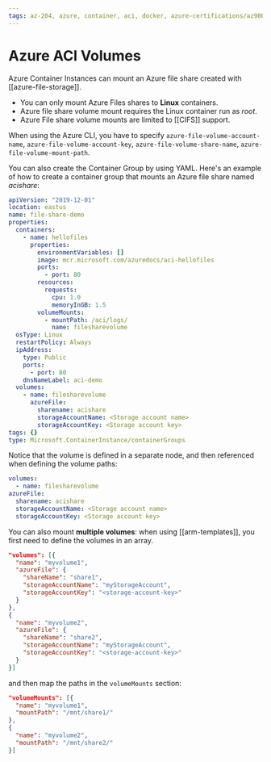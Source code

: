```yaml
---
tags: az-204, azure, container, aci, docker, azure-certifications/az900 containers, paas
---
```


# Azure ACI Volumes

Azure Container Instances can mount an Azure file share created with [[azure-file-storage]].

- You can only mount Azure Files shares to **Linux** containers.
- Azure file share volume mount requires the Linux container run as _root_.
- Azure File share volume mounts are limited to [[CIFS]] support.

When using the Azure CLI, you have to specify `azure-file-volume-account-name`, `azure-file-volume-account-key`, `azure-file-volume-share-name`, `azure-file-volume-mount-path`.

You can also create the Container Group by using YAML. Here's an example of how to create a container group that mounts an Azure file share named _acishare_:

```yml
apiVersion: "2019-12-01"
location: eastus
name: file-share-demo
properties:
  containers:
    - name: hellofiles
      properties:
        environmentVariables: []
        image: mcr.microsoft.com/azuredocs/aci-hellofiles
        ports:
          - port: 80
        resources:
          requests:
            cpu: 1.0
            memoryInGB: 1.5
        volumeMounts:
          - mountPath: /aci/logs/
            name: filesharevolume
  osType: Linux
  restartPolicy: Always
  ipAddress:
    type: Public
    ports:
      - port: 80
    dnsNameLabel: aci-demo
  volumes:
    - name: filesharevolume
      azureFile:
        sharename: acishare
        storageAccountName: <Storage account name>
        storageAccountKey: <Storage account key>
tags: {}
type: Microsoft.ContainerInstance/containerGroups
```

Notice that the volume is defined in a separate node, and then referenced when defining the volume paths:

```yml
volumes:
  - name: filesharevolume
azureFile:
  sharename: acishare
  storageAccountName: <Storage account name>
  storageAccountKey: <Storage account key>
```

You can also mount **multiple volumes**: when using [[arm-templates]], you first need to define the volumes in an array.

```json
"volumes": [{
  "name": "myvolume1",
  "azureFile": {
    "shareName": "share1",
    "storageAccountName": "myStorageAccount",
    "storageAccountKey": "<storage-account-key>"
  }
},
{
  "name": "myvolume2",
  "azureFile": {
    "shareName": "share2",
    "storageAccountName": "myStorageAccount",
    "storageAccountKey": "<storage-account-key>"
  }
}]
```

and then map the paths in the `volumeMounts` section:

```json
"volumeMounts": [{
  "name": "myvolume1",
  "mountPath": "/mnt/share1/"
},
{
  "name": "myvolume2",
  "mountPath": "/mnt/share2/"
}]
```
